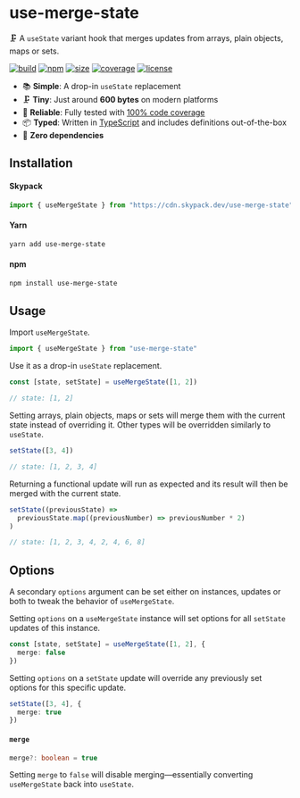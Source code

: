 # use-merge-state

🗜️ A `useState` variant hook that merges updates from arrays, plain objects, maps or sets.

[![build](https://img.shields.io/github/workflow/status/marcbouchenoire/use-merge-state/CI)](https://github.com/marcbouchenoire/use-merge-state/actions/workflows/ci.yml)
[![npm](https://img.shields.io/npm/v/use-merge-state?color=%230cf)](https://www.npmjs.com/package/use-merge-state)
[![size](https://img.shields.io/bundlephobia/minzip/use-merge-state?label=size&color=%2385f)](https://bundlephobia.com/package/use-merge-state)
[![coverage](https://img.shields.io/codecov/c/github/marcbouchenoire/use-merge-state?color=%23e4b)](https://codecov.io/gh/marcbouchenoire/use-merge-state)
[![license](https://img.shields.io/github/license/marcbouchenoire/use-merge-state?color=%23f81)](https://github.com/marcbouchenoire/use-merge-state/blob/main/LICENSE)

- 📚 **Simple**: A drop-in `useState` replacement
- 🗜️ **Tiny**: Just around **600 bytes** on modern platforms
- 🧪 **Reliable**: Fully tested with [100% code coverage](https://codecov.io/gh/marcbouchenoire/use-merge-state)
- 📦 **Typed**: Written in [TypeScript](https://www.typescriptlang.org/) and includes definitions out-of-the-box
- 💨 **Zero dependencies**

## Installation

#### Skypack

```javascript
import { useMergeState } from "https://cdn.skypack.dev/use-merge-state"
```

#### Yarn

```bash
yarn add use-merge-state
```

#### npm

```bash
npm install use-merge-state
```

## Usage

Import `useMergeState`.

```typescript
import { useMergeState } from "use-merge-state"
```

Use it as a drop-in `useState` replacement.

```typescript
const [state, setState] = useMergeState([1, 2])

// state: [1, 2]
```

Setting arrays, plain objects, maps or sets will merge them with the current state instead of overriding it. Other types will be overridden similarly to `useState`.

```typescript
setState([3, 4])

// state: [1, 2, 3, 4]
```

Returning a functional update will run as expected and its result will then be merged with the current state.

```typescript
setState((previousState) =>
  previousState.map((previousNumber) => previousNumber * 2)
)

// state: [1, 2, 3, 4, 2, 4, 6, 8]
```

## Options

A secondary `options` argument can be set either on instances, updates or both to tweak the behavior of `useMergeState`.

Setting `options` on a `useMergeState` instance will set options for all `setState` updates of this instance.

```typescript
const [state, setState] = useMergeState([1, 2], {
  merge: false
})
```

Setting `options` on a `setState` update will override any previously set options for this specific update.

```typescript
setState([3, 4], {
  merge: true
})
```

#### `merge`

```typescript
merge?: boolean = true
```

Setting `merge` to `false` will disable merging—essentially converting `useMergeState` back into `useState`.
